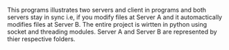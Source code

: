 This programs illustrates two servers and client in programs and both servers stay in sync i.e, if you modify files at Server A and it automactically modifies files at Server B. The entire project is wirtten in python using socket and threading modules.
Server A and Server B are represented by thier respective folders.
